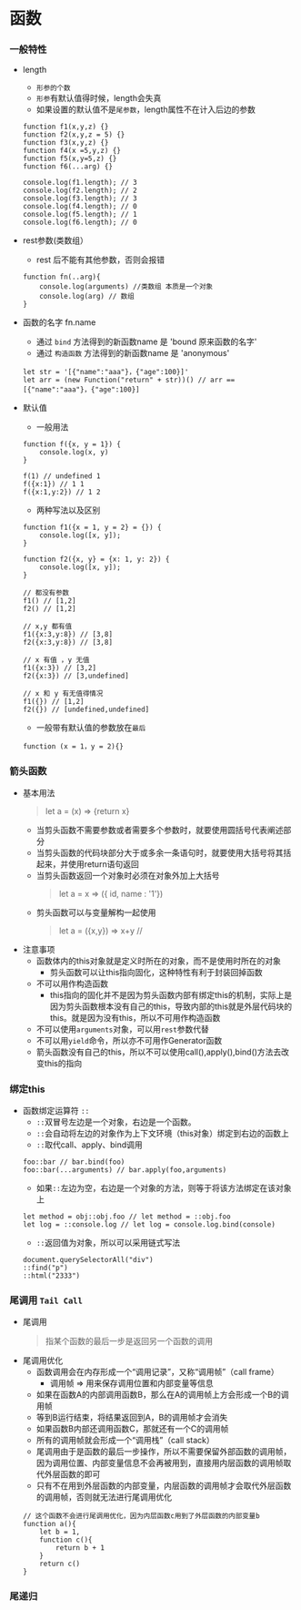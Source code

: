 # 函数
### 一般特性
* length
    * `形参的个数`
    * `形参`有默认值得时候，length会失真
    * 如果设置的默认值不是`尾参数`，length属性不在计入后边的参数
    ```
    function f1(x,y,z) {}
    function f2(x,y,z = 5) {}
    function f3(x,y,z) {}
    function f4(x =5,y,z) {}
    function f5(x,y=5,z) {}
    function f6(...arg) {}

    console.log(f1.length); // 3
    console.log(f2.length); // 2
    console.log(f3.length); // 3
    console.log(f4.length); // 0
    console.log(f5.length); // 1
    console.log(f6.length); // 0
    ```

* rest参数(类数组）
    * rest 后不能有其他参数，否则会报错
    ```
    function fn(..arg){
        console.log(arguments) //类数组 本质是一个对象
        console.log(arg) // 数组
    }
    ```

* 函数的名字 fn.name
    * 通过 `bind` 方法得到的新函数name 是 'bound 原来函数的名字'
    * 通过 `构造函数` 方法得到的新函数name 是 'anonymous'
    ```
    let str = '[{"name":"aaa"}，{"age":100}]'
    let arr = (new Function("return" + str))() // arr == [{"name":"aaa"}，{"age":100}]
    ```

* 默认值
    * 一般用法
    ```
    function f({x, y = 1}) {
        console.log(x, y)
    }

    f(1) // undefined 1
    f({x:1}) // 1 1
    f({x:1,y:2}) // 1 2
    ```
    * 两种写法以及区别
    ```
    function f1({x = 1, y = 2} = {}) {
        console.log([x, y]);
    }

    function f2({x, y} = {x: 1, y: 2}) {
        console.log([x, y]);
    }

    // 都没有参数
    f1() // [1,2]
    f2() // [1,2]

    // x,y 都有值
    f1({x:3,y:8}) // [3,8]
    f2({x:3,y:8}) // [3,8]

    // x 有值 ，y 无值
    f1({x:3}) // [3,2]
    f2({x:3}) // [3,undefined]

    // x 和 y 有无值得情况
    f1({}) // [1,2]
    f2({}) // [undefined,undefined]
    ```

    * 一般带有默认值的参数放在`最后`
    ```
    function (x = 1，y = 2){}
    ```
### 箭头函数
* 基本用法
    > let a = (x) => {return x}
    * 当剪头函数不需要参数或者需要多个参数时，就要使用圆括号代表阐述部分
    * 当剪头函数的代码块部分大于或多余一条语句时，就要使用大括号将其括起来，并使用return语句返回
    * 当剪头函数返回一个对象时必须在对象外加上大括号
        >  let a = x => ({ id, name : '1'})
    * 剪头函数可以与变量解构一起使用
        > let a = ({x,y}) => x+y //
* 注意事项
    * 函数体内的this对象就是定义时所在的对象，而不是使用时所在的对象
        * 剪头函数可以让this指向固化，这种特性有利于封装回掉函数
    * 不可以用作构造函数
        * this指向的固化并不是因为剪头函数内部有绑定this的机制，实际上是因为剪头函数根本没有自己的this，导致内部的this就是外层代码块的this。就是因为没有this，所以不可用作构造函数
    * 不可以使用`arguments`对象，可以用`rest`参数代替
    * 不可以用`yield`命令，所以亦不可用作Generator函数
    * 箭头函数没有自己的this，所以不可以使用call(),apply(),bind()方法去改变this的指向

### 绑定this
* 函数绑定运算符 `::`
    * `::`双冒号左边是一个对象，右边是一个函数。
    * `::`会自动将左边的对象作为上下文环境（this对象）绑定到右边的函数上
    * `::`取代call、apply、bind调用
    ```
    foo::bar // bar.bind(foo)
    foo::bar(...arguments) // bar.apply(foo,arguments)
    ```
    * 如果`::`左边为空，右边是一个对象的方法，则等于将该方法绑定在该对象上
    ```
    let method = obj::obj.foo // let method = ::obj.foo
    let log = ::console.log // let log = console.log.bind(console)
    ```
    * `::`返回值为对象，所以可以采用链式写法
    ```
    document.querySelectorAll("div")
    ::find("p")
    ::html("2333")
    ```
### 尾调用 `Tail Call`
* 尾调用
    > 指某个函数的最后一步是返回另一个函数的调用
* 尾调用优化
    * 函数调用会在内存形成一个“调用记录”，又称“调用帧”（call frame）
        * 调用帧 => 用来保存调用位置和内部变量等信息
    * 如果在函数A的内部调用函数B，那么在A的调用帧上方会形成一个B的调用帧
    * 等到B运行结束，将结果返回到A，B的调用帧才会消失
    * 如果函数B内部还调用函数C，那就还有一个C的调用帧
    * 所有的调用帧就会形成一个“调用栈”（call stack）
    * 尾调用由于是函数的最后一步操作，所以不需要保留外部函数的调用帧，因为调用位置、内部变量信息不会再被用到，直接用内层函数的调用帧取代外层函数的即可
    * 只有不在用到外层函数的内部变量，内层函数的调用帧才会取代外层函数的调用帧，否则就无法进行尾调用优化
    ```
    // 这个函数不会进行尾调用优化，因为内层函数c用到了外层函数的内部变量b
    function a(){
        let b = 1,
        function c(){
            return b + 1
        }
        return c()
    }
    ```
### 尾递归
